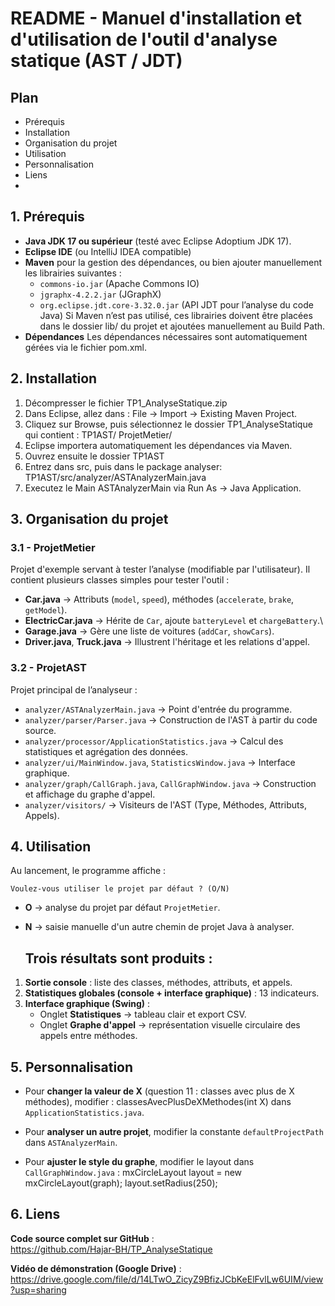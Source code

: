 # README - Manuel d'installation et d'utilisation de l'outil d'analyse statique (AST / JDT) 

## Plan 
- Prérequis
- Installation
- Organisation du projet
- Utilisation
- Personnalisation
- Liens
- 
## 1. Prérequis

-   **Java JDK 17 ou supérieur** (testé avec Eclipse Adoptium JDK 17).
-   **Eclipse IDE** (ou IntelliJ IDEA compatible)
-   **Maven** pour la gestion des dépendances, ou bien ajouter
    manuellement les librairies suivantes :
    -   `commons-io.jar` (Apache Commons IO)
    -   `jgraphx-4.2.2.jar` (JGraphX)
    -   `org.eclipse.jdt.core-3.32.0.jar` (API JDT pour l’analyse du code Java)
    Si Maven n’est pas utilisé, ces librairies doivent être placées dans le dossier lib/ du projet et ajoutées manuellement au Build Path.
-   **Dépendances** Les dépendances nécessaires sont automatiquement gérées via le fichier pom.xml.

## 2. Installation

1.  Décompresser le fichier TP1_AnalyseStatique.zip
2.  Dans Eclipse, allez dans :
        File → Import → Existing Maven Project.
3.  Cliquez sur Browse, puis sélectionnez le dossier TP1_AnalyseStatique qui contient :
        TP1AST/
        ProjetMetier/
4.  Eclipse importera automatiquement les dépendances via Maven.
5.  Ouvrez ensuite le dossier TP1AST 
6.  Entrez dans src, puis dans le package analyser: 
        TP1AST/src/analyzer/ASTAnalyzerMain.java
7.  Executez le Main ASTAnalyzerMain via Run As → Java Application.

## 3. Organisation du projet

### 3.1 - ProjetMetier

Projet d'exemple servant à tester l’analyse (modifiable par
l'utilisateur).
Il contient plusieurs classes simples pour tester l'outil :
- **Car.java** → Attributs (`model`, `speed`), méthodes (`accelerate`,
`brake`, `getModel`).
- **ElectricCar.java** → Hérite de `Car`, ajoute `batteryLevel` et
`chargeBattery`.\
- **Garage.java** → Gère une liste de voitures (`addCar`, `showCars`).
- **Driver.java**, **Truck.java** → Illustrent l'héritage et les
relations d'appel.

### 3.2 - ProjetAST

Projet principal de l’analyseur :
- `analyzer/ASTAnalyzerMain.java` → Point d'entrée du programme.
- `analyzer/parser/Parser.java` → Construction de l'AST à partir du code
source.
- `analyzer/processor/ApplicationStatistics.java` → Calcul des
statistiques et agrégation des données.
- `analyzer/ui/MainWindow.java`, `StatisticsWindow.java` → Interface
graphique.
- `analyzer/graph/CallGraph.java`, `CallGraphWindow.java` → Construction
et affichage du graphe d'appel.
- `analyzer/visitors/` → Visiteurs de l'AST (Type, Méthodes, Attributs,
Appels).

## 4. Utilisation

Au lancement, le programme affiche :

    Voulez-vous utiliser le projet par défaut ? (O/N)
-   **O** → analyse du projet par défaut `ProjetMetier`.
-   **N** → saisie manuelle d'un autre chemin de projet Java à analyser.

    ## Trois résultats sont produits :

1.  **Sortie console** : liste des classes, méthodes, attributs, et appels.
2.  **Statistiques globales (console + interface graphique)** : 13 indicateurs.
3.  **Interface graphique (Swing)** :
    -   Onglet **Statistiques** → tableau clair et export CSV.
    -   Onglet **Graphe d'appel** → représentation visuelle circulaire
        des appels entre méthodes.

## 5. Personnalisation

-   Pour **changer la valeur de X** (question 11 : classes avec plus de
    X méthodes), modifier :
    classesAvecPlusDeXMethodes(int X) dans `ApplicationStatistics.java`.

-   Pour **analyser un autre projet**, modifier la constante
    `defaultProjectPath` dans `ASTAnalyzerMain`.

-   Pour **ajuster le style du graphe**, modifier le layout dans
    `CallGraphWindow.java` :
    mxCircleLayout layout = new mxCircleLayout(graph);
    layout.setRadius(250);
    
## 6. Liens 

**Code source complet sur GitHub** :  
  https://github.com/Hajar-BH/TP_AnalyseStatique

**Vidéo de démonstration (Google Drive)** :  
  https://drive.google.com/file/d/14LTwO_ZicyZ9BfizJCbKeElFvlLw6UIM/view?usp=sharing
